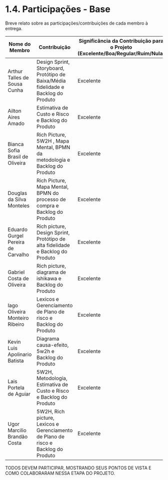 # 1.4. Participações - Base

Breve relato sobre as participações/contribuições de cada membro à entrega. 

|Nome do Membro | Contribuição | Significância da Contribuição para o Projeto (Excelente/Boa/Regular/Ruim/Nula) |
| -- | -- | -- |
| Arthur Talles de Sousa Cunha  | Design Sprint, Storyboard, Protótipo de Baixa/Média fidelidade e Backlog do Produto  | Excelente |
| Ailton Aires Amado  | Estimativa de Custo e Risco e Backlog do Produto| Excelente |
| Bianca Sofia Brasil de Oliveira | Rich Picture, 5W2H , Mapa Mental,  BPMN da metodologia e Backlog do Produto  | Excelente |
| Douglas da Silva Monteles | Rich Picture, Mapa Mental, BPMN do processo de compra e Backlog do Produto  | Excelente |
| Eduardo Gurgel Pereira de Carvalho | Rich picture, Design Sprint, Protótipo de alta fidelidade e Backlog do Produto | Excelente |
| Gabriel Costa de Oliveira | Rich picture, diagrama de ishikawa e Backlog do Produto | Excelente |
| Iago Oliveira Monteiro Ribeiro | Lexicos e Gerenciamento de Plano de risco e Backlog do Produto| Excelente |
| Kevin Luis Apolinario Batista |Diagrama causa-efeito, 5w2h e Backlog do Produto | Excelente |
| Lais Portela de Aguiar |5W2H, Metodologia, Estimativa de Custo e Risco e Backlog do Produto | Excelente |
| Ugor Marcilio Brandão Costa|5W2H, Rich picture, Lexicos e Gerenciamento de Plano de risco  e Backlog do Produto | Excelente |




TODOS DEVEM PARTICIPAR, MOSTRANDO SEUS PONTOS DE VISTA E COMO COLABORARAM NESSA ETAPA DO PROJETO.
